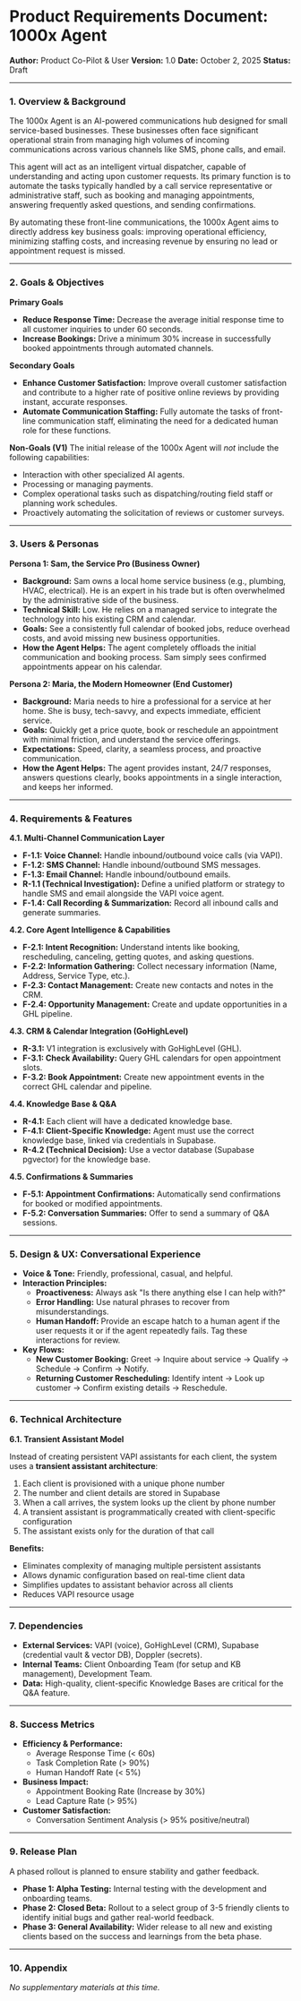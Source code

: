 # Product Requirements Document: 1000x Agent

**Author:** Product Co-Pilot & User
**Version:** 1.0
**Date:** October 2, 2025
**Status:** Draft

---

### **1. Overview & Background**

The 1000x Agent is an AI-powered communications hub designed for small service-based businesses. These businesses often face significant operational strain from managing high volumes of incoming communications across various channels like SMS, phone calls, and email.

This agent will act as an intelligent virtual dispatcher, capable of understanding and acting upon customer requests. Its primary function is to automate the tasks typically handled by a call service representative or administrative staff, such as booking and managing appointments, answering frequently asked questions, and sending confirmations.

By automating these front-line communications, the 1000x Agent aims to directly address key business goals: improving operational efficiency, minimizing staffing costs, and increasing revenue by ensuring no lead or appointment request is missed.

---

### **2. Goals & Objectives**

**Primary Goals**

- **Reduce Response Time:** Decrease the average initial response time to all customer inquiries to under 60 seconds.
- **Increase Bookings:** Drive a minimum 30% increase in successfully booked appointments through automated channels.

**Secondary Goals**

- **Enhance Customer Satisfaction:** Improve overall customer satisfaction and contribute to a higher rate of positive online reviews by providing instant, accurate responses.
- **Automate Communication Staffing:** Fully automate the tasks of front-line communication staff, eliminating the need for a dedicated human role for these functions.

**Non-Goals (V1)**
The initial release of the 1000x Agent will _not_ include the following capabilities:

- Interaction with other specialized AI agents.
- Processing or managing payments.
- Complex operational tasks such as dispatching/routing field staff or planning work schedules.
- Proactively automating the solicitation of reviews or customer surveys.

---

### **3. Users & Personas**

**Persona 1: Sam, the Service Pro (Business Owner)**

- **Background:** Sam owns a local home service business (e.g., plumbing, HVAC, electrical). He is an expert in his trade but is often overwhelmed by the administrative side of the business.
- **Technical Skill:** Low. He relies on a managed service to integrate the technology into his existing CRM and calendar.
- **Goals:** See a consistently full calendar of booked jobs, reduce overhead costs, and avoid missing new business opportunities.
- **How the Agent Helps:** The agent completely offloads the initial communication and booking process. Sam simply sees confirmed appointments appear on his calendar.

**Persona 2: Maria, the Modern Homeowner (End Customer)**

- **Background:** Maria needs to hire a professional for a service at her home. She is busy, tech-savvy, and expects immediate, efficient service.
- **Goals:** Quickly get a price quote, book or reschedule an appointment with minimal friction, and understand the service offerings.
- **Expectations:** Speed, clarity, a seamless process, and proactive communication.
- **How the Agent Helps:** The agent provides instant, 24/7 responses, answers questions clearly, books appointments in a single interaction, and keeps her informed.

---

### **4. Requirements & Features**

**4.1. Multi-Channel Communication Layer**

- **F-1.1: Voice Channel:** Handle inbound/outbound voice calls (via VAPI).
- **F-1.2: SMS Channel:** Handle inbound/outbound SMS messages.
- **F-1.3: Email Channel:** Handle inbound/outbound emails.
- **R-1.1 (Technical Investigation):** Define a unified platform or strategy to handle SMS and email alongside the VAPI voice agent.
- **F-1.4: Call Recording & Summarization:** Record all inbound calls and generate summaries.

**4.2. Core Agent Intelligence & Capabilities**

- **F-2.1: Intent Recognition:** Understand intents like booking, rescheduling, canceling, getting quotes, and asking questions.
- **F-2.2: Information Gathering:** Collect necessary information (Name, Address, Service Type, etc.).
- **F-2.3: Contact Management:** Create new contacts and notes in the CRM.
- **F-2.4: Opportunity Management:** Create and update opportunities in a GHL pipeline.

**4.3. CRM & Calendar Integration (GoHighLevel)**

- **R-3.1:** V1 integration is exclusively with GoHighLevel (GHL).
- **F-3.1: Check Availability:** Query GHL calendars for open appointment slots.
- **F-3.2: Book Appointment:** Create new appointment events in the correct GHL calendar and pipeline.

**4.4. Knowledge Base & Q&A**

- **R-4.1:** Each client will have a dedicated knowledge base.
- **F-4.1: Client-Specific Knowledge:** Agent must use the correct knowledge base, linked via credentials in Supabase.
- **R-4.2 (Technical Decision):** Use a vector database (Supabase pgvector) for the knowledge base.

**4.5. Confirmations & Summaries**

- **F-5.1: Appointment Confirmations:** Automatically send confirmations for booked or modified appointments.
- **F-5.2: Conversation Summaries:** Offer to send a summary of Q&A sessions.

---

### **5. Design & UX: Conversational Experience**

- **Voice & Tone:** Friendly, professional, casual, and helpful.
- **Interaction Principles:**
  - **Proactiveness:** Always ask "Is there anything else I can help with?"
  - **Error Handling:** Use natural phrases to recover from misunderstandings.
  - **Human Handoff:** Provide an escape hatch to a human agent if the user requests it or if the agent repeatedly fails. Tag these interactions for review.
- **Key Flows:**
  - **New Customer Booking:** Greet → Inquire about service → Qualify → Schedule → Confirm → Notify.
  - **Returning Customer Rescheduling:** Identify intent → Look up customer → Confirm existing details → Reschedule.

---

### **6. Technical Architecture**

**6.1. Transient Assistant Model**

Instead of creating persistent VAPI assistants for each client, the system uses a **transient assistant architecture**:

1. Each client is provisioned with a unique phone number
2. The number and client details are stored in Supabase
3. When a call arrives, the system looks up the client by phone number
4. A transient assistant is programmatically created with client-specific configuration
5. The assistant exists only for the duration of that call

**Benefits:**
- Eliminates complexity of managing multiple persistent assistants
- Allows dynamic configuration based on real-time client data
- Simplifies updates to assistant behavior across all clients
- Reduces VAPI resource usage

---

### **7. Dependencies**

- **External Services:** VAPI (voice), GoHighLevel (CRM), Supabase (credential vault & vector DB), Doppler (secrets).
- **Internal Teams:** Client Onboarding Team (for setup and KB management), Development Team.
- **Data:** High-quality, client-specific Knowledge Bases are critical for the Q&A feature.

---

### **8. Success Metrics**

- **Efficiency & Performance:**
  - Average Response Time (< 60s)
  - Task Completion Rate (> 90%)
  - Human Handoff Rate (< 5%)
- **Business Impact:**
  - Appointment Booking Rate (Increase by 30%)
  - Lead Capture Rate (> 95%)
- **Customer Satisfaction:**
  - Conversation Sentiment Analysis (> 95% positive/neutral)

---

### **9. Release Plan**

A phased rollout is planned to ensure stability and gather feedback.

- **Phase 1: Alpha Testing:** Internal testing with the development and onboarding teams.
- **Phase 2: Closed Beta:** Rollout to a select group of 3-5 friendly clients to identify initial bugs and gather real-world feedback.
- **Phase 3: General Availability:** Wider release to all new and existing clients based on the success and learnings from the beta phase.

---

### **10. Appendix**

_No supplementary materials at this time._
